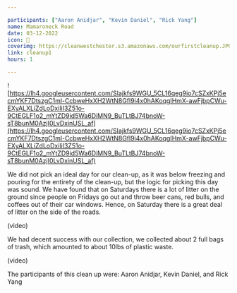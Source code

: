 ```yaml
---

participants: ["Aaron Anidjar", "Kevin Daniel", "Rick Yang"]
name: Mamaroneck Road
date: 03-12-2022
icon: 🌳
coverimg: https://cleanwestchester.s3.amazonaws.com/ourfirstcleanup.JPG
link: cleanup1
hours: 1

---
```



![https://lh4.googleusercontent.com/SIajkfs9WGU_5CL16qeg9io7cSZxKPj5ecmYKF7DtszgC1ml-CcbweHxXH2WtN8Gfl9i4x0hAKoqgIHmX-awFjbpCWu-EXyALXLiZdLoDxiliI3Z51o-9CtEGLF1o2_mYtZD9id5Wa6DiMN9_BuTLtBJ74bnoW-sT8bunM0AzjI0LvDxinUSL_af](https://lh4.googleusercontent.com/SIajkfs9WGU_5CL16qeg9io7cSZxKPj5ecmYKF7DtszgC1ml-CcbweHxXH2WtN8Gfl9i4x0hAKoqgIHmX-awFjbpCWu-EXyALXLiZdLoDxiliI3Z51o-9CtEGLF1o2_mYtZD9id5Wa6DiMN9_BuTLtBJ74bnoW-sT8bunM0AzjI0LvDxinUSL_af)

We did not pick an ideal day for our clean-up, as it was below freezing and pouring for the entirety of the clean-up, but the logic for picking this day was sound. We have found that on Saturdays there is a lot of litter on the ground since people on Fridays go out and throw beer cans, red bulls, and coffees out of their car windows. Hence, on Saturday there is a great deal of litter on the side of the roads.

(video)

We had decent success with our collection, we collected about 2 full bags of trash, which amounted to about 10lbs of plastic waste.

(video)

The participants of this clean up were: Aaron Anidjar, Kevin Daniel, and Rick Yang